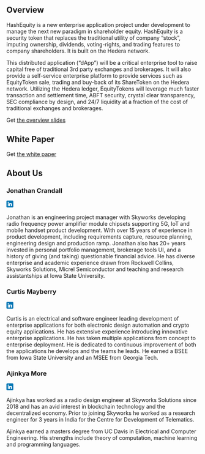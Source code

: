 ## Overview

HashEquity is a new enterprise application project under development to manage
the next new paradigm in shareholder equity. HashEquity is a security token 
that replaces the traditional utility of company “stock”, imputing ownership, 
dividends, voting-rights, and trading features to company shareholders. It is
 built on the Hedera network.

This distributed application (“dApp”) will be a critical enterprise tool to 
raise capital free of traditional 3rd party exchanges and brokerages. It will 
also provide a self-service enterprise platform to provide services such as 
EquityToken sale, trading and buy-back of its ShareToken on the Hedera network. 
Utilizing the Hedera ledger, EquityTokens will leverage much faster transaction 
and settlement time, ABFT security, crystal clear transparency, SEC compliance 
by design, and 24/7 liquidity at a fraction of the cost of traditional 
exchanges and brokerages.

Get [the overview slides](HashEquity_overview.pdf)

## White Paper

Get [the white paper](HashEquity_white_paper.pdf)

## About Us

### Jonathan Crandall

<a href = "https://www.linkedin.com/in/jonathan-crandall-a927445/" ><img src="linkedin.png" width="18" alt="LinkedIn Profile" /></a>

Jonathan is an engineering project manager with Skyworks developing radio 
frequency power amplifier module chipsets supporting 5G, IoT and mobile 
handset product development.  With over 15 years of experience in product 
development, including requirements capture, resource planning, engineering 
design and production ramp.   Jonathan also has 20+ years invested in personal 
portfolio management, brokerage tools UI, and a history of giving (and taking) 
questionable financial advice.  He has diverse enterprise and academic 
experience drawn from Rockwell Collins, Skyworks Solutions, Micrel 
Semiconductor and teaching and research assistantships at Iowa State 
University.


### Curtis Mayberry 

<a href = "https://www.linkedin.com/in/curtis-mayberry-1364a130/" ><img src="linkedin.png" width="18" alt="LinkedIn Profile" /></a>

Curtis is an electrical and software engineer leading development of 
enterprise applications for both electronic design automation and crypto 
equity applications.  He has extensive experience introducing innovative 
enterprise applications.  He has taken multiple applications from concept 
to enterprise deployment. He is dedicated to continuous improvement of both 
the applications he develops and the teams he leads. He earned a BSEE from 
Iowa State University and an MSEE from Georgia Tech. 



### Ajinkya More

<a href = "https://www.linkedin.com/in/more12/" ><img src="linkedin.png" width="18" alt="LinkedIn Profile" /></a>

Ajinkya has worked as a radio design engineer at Skyworks Solutions since 
2018 and has an avid interest in blockchain technology and the decentralized 
economy. Prior to joining Skyworks he worked as a research engineer for 3 
years in India for the Centre for Development of Telematics.

Ajinkya earned a masters degree from UC Davis in Electrical and Computer 
Engineering. His strengths include theory of computation, machine learning 
and programming languages.
